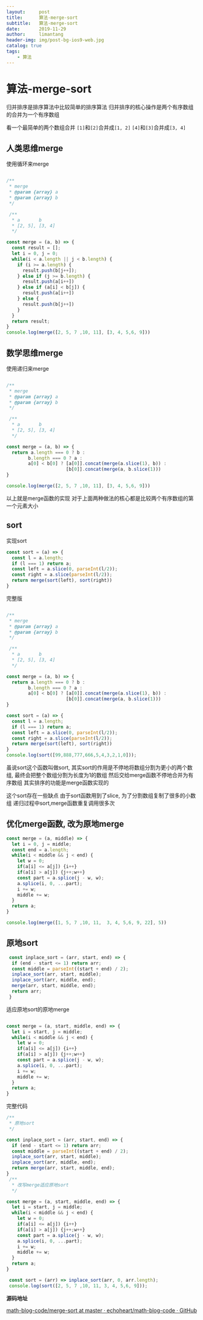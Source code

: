 ```yaml
---
layout:     post
title:      算法-merge-sort
subtitle:   算法-merge-sort
date:       2019-11-29
author:     limantang
header-img: img/post-bg-ios9-web.jpg
catalog: true
tags:
    - 算法
---
```



# 算法-merge-sort


归并排序是排序算法中比较简单的排序算法
归并排序的核心操作是两个有序数组的合并为一个有序数组

看一个最简单的两个数组合并
`[1]`和`[2]`合并成`[1, 2]`
`[4]`和`[3]`合并成`[3, 4]`

## 人类思维merge
使用循环来merge

```js

/**
 * merge
 * @param {array} a 
 * @param {array} b 
 */

 /**
  * a       b
  * [2, 5], [3, 4]
  */

const merge = (a, b) => {
  const result = [];
  let i = 0, j = 0;
  while(i < a.length || j < b.length) {
    if (i >= a.length) {
      result.push(b[j++]);
    } else if (j >= b.length) {
      result.push(a[i++])
    } else if (a[i] < b[j]) {
      result.push(a[i++])
    } else {
      result.push(b[j++])
    }
  }
  return result;
}
console.log(merge([2, 5, 7 ,10, 11], [3, 4, 5,6, 9]))
```

## 数学思维merge
使用递归来merge

```js

/**
 * merge
 * @param {array} a 
 * @param {array} b 
 */

 /**
  * a       b
  * [2, 5], [3, 4]
  */

const merge = (a, b) => {
  return a.length === 0 ? b :
        b.length === 0 ? a :
        a[0] < b[0] ? [a[0]].concat(merge(a.slice(1), b)) :
                      [b[0]].concat(merge(a, b.slice(1)))
}

console.log(merge([2, 5, 7 ,10, 11], [3, 4, 5,6, 9]))
```

以上就是merge函数的实现
对于上面两种做法的核心都是比较两个有序数组的第一个元素大小

## sort
实现sort
```js
const sort = (a) => {
  const l = a.length;
  if (l === 1) return a;
  const left = a.slice(0, parseInt(l/2));
  const right = a.slice(parseInt(l/2));
  return merge(sort(left), sort(right))
}
```

完整版
```js

/**
 * merge
 * @param {array} a 
 * @param {array} b 
 */

 /**
  * a       b
  * [2, 5], [3, 4]
  */

const merge = (a, b) => {
  return a.length === 0 ? b :
        b.length === 0 ? a :
        a[0] < b[0] ? [a[0]].concat(merge(a.slice(1), b)) :
                      [b[0]].concat(merge(a, b.slice(1)))
}

const sort = (a) => {
  const l = a.length;
  if (l === 1) return a;
  const left = a.slice(0, parseInt(l/2));
  const right = a.slice(parseInt(l/2));
  return merge(sort(left), sort(right))
}
console.log(sort([99,888,777,666,5,4,3,2,1,0]));
```

虽说sort这个函数叫做sort,
其实sort的作用是不停地将数组分割为更小的两个数组, 最终会把整个数组分割为长度为1的数组
然后交给merge函数不停地合并为有序数组
其实排序的功能是merge函数实现的

这个sort存在一些缺点
由于sort函数用到了slice, 为了分割数组复制了很多的小数组
递归过程中sort,merge函数重复调用很多次

## 优化merge函数, 改为原地merge
```js
const merge = (a, middle) => {
  let i = 0, j = middle;
  const end = a.length;
  while(i < middle && j < end) {
    let w = 0;
    if(a[i] <= a[j]) {i++}
    if(a[i] > a[j]) {j++;w++}
    const part = a.splice(j - w, w);
    a.splice(i, 0, ...part);
    i += w;
    middle += w;
  }
  return a;
}

console.log(merge([1, 5, 7 ,10, 11,  3, 4, 5,6, 9, 22], 5))
```

## 原地sort
```js
 const inplace_sort = (arr, start, end) => {
  if (end - start <= 1) return arr;
  const middle = parseInt((start + end) / 2);
  inplace_sort(arr, start, middle);
  inplace_sort(arr, middle, end);
  merge(arr, start, middle, end);
  return arr;
 }
```

适应原地sort的原地merge
```js

const merge = (a, start, middle, end) => {
  let i = start, j = middle;
  while(i < middle && j < end) {
    let w = 0;
    if(a[i] <= a[j]) {i++}
    if(a[i] > a[j]) {j++;w++}
    const part = a.splice(j - w, w);
    a.splice(i, 0, ...part);
    i += w;
    middle += w;
  }
  return a;
}
```

完整代码

```js
/**
 * 原地sort
 */

const inplace_sort = (arr, start, end) => {
  if (end - start <= 1) return arr;
  const middle = parseInt((start + end) / 2);
  inplace_sort(arr, start, middle);
  inplace_sort(arr, middle, end);
  return merge(arr, start, middle, end);
}
 /**
  * 改写merge适应原地sort
  */

const merge = (a, start, middle, end) => {
  let i = start, j = middle;
  while(i < middle && j < end) {
    let w = 0;
    if(a[i] <= a[j]) {i++}
    if(a[i] > a[j]) {j++;w++}
    const part = a.splice(j - w, w);
    a.splice(i, 0, ...part);
    i += w;
    middle += w;
  }
  return a;
}

 const sort = (arr) => inplace_sort(arr, 0, arr.length);
 console.log(sort([2, 5, 7 ,10, 11, 3, 4, 5,6, 9]));

```

**源码地址**

[math-blog-code/merge-sort at master · echoheart/math-blog-code · GitHub](https://github.com/echoheart/math-blog-code/tree/master/merge-sort)